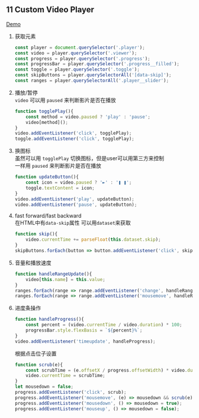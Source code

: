 ## 11 Custom Video Player

[Demo](https://joannewsj.github.io/JavaScript30/11%20-%20Custom%20Video%20Player/)

1. 获取元素
    ```Javascript
    const player = document.querySelector('.player');
    const video = player.querySelector('.viewer');
    const progress = player.querySelector('.progress');
    const progressBar = player.querySelector('.progress__filled');
    const toggle = player.querySelector('.toggle');
    const skipButtons = player.querySelectorAll('[data-skip]');
    const ranges = player.querySelectorAll('.player__slider');
    ```

2. 播放/暂停  
`video` 可以用 `paused` 来判断影片是否在播放  
    ```Javascript
    function togglePlay(){
        const method = video.paused ? 'play' : 'pause';
        video[method]();
    }
    video.addEventListener('click', togglePlay);
    toggle.addEventListener('click', togglePlay);
    ```

3. 换图标  
    虽然可以用 `togglePlay` 切换图标，但是user可以用第三方来控制  
    一样用 `paused` 来判断影片是否在播放  
    ```Javascript
    function updateButton(){
        const icon = video.paused ? '►' : '❚ ❚';
        toggle.textContent = icon;
    }
    video.addEventListener('play', updateButton);
    video.addEventListener('pause', updateButton);
    ```

4. fast forward/fast backward  
    在HTML中有`data-skip`属性 可以用`dataset`来获取  
    ```Javascript
    function skip(){
        video.currentTime += parseFloat(this.dataset.skip);
    }
    skipButtons.forEach(button => button.addEventListener('click', skip));
    ```

5. 音量和播放速度  
    ```Javascript
    function handleRangeUpdate(){
        video[this.name] = this.value;
    }
    ranges.forEach(range => range.addEventListener('change', handleRangeUpdate));
    ranges.forEach(range => range.addEventListener('mousemove', handleRangeUpdate));
    ```

6. 进度条操作  
    ```Javascript
    function handleProgress(){
        const percent = (video.currentTime / video.duration) * 100;
        progressBar.style.flexBasis = `${percent}%`;
    }
    video.addEventListener('timeupdate', handleProgress);
    ```
    根据点击位子设置  
    ```Javascript
    function scrub(e){
        const scrubTime = (e.offsetX / progress.offsetWidth) * video.duration;
        video.currentTime = scrubTime;
    }
    let mousedown = false;
    progress.addEventListener('click', scrub);
    progress.addEventListener('mousemove', (e) => mousedown && scrub(e));
    progress.addEventListener('mousedown', () => mousedown = true);
    progress.addEventListener('mouseup', () => mousedown = false);
    ```
